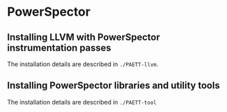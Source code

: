 # PowerSpector

## Installing LLVM with PowerSpector instrumentation passes

The installation details are described in `./PAETT-llvm`.

## Installing PowerSpector libraries and utility tools

The installation details are described in `./PAETT-tool`


